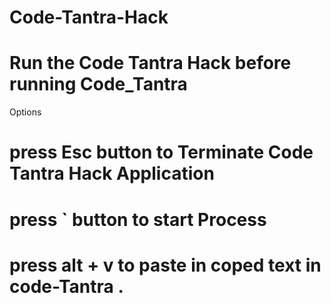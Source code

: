 # Code-Tantra-Hack

# Run the Code Tantra Hack before running Code_Tantra

Options
  # press Esc button to Terminate Code Tantra Hack Application
  # press `  button to start Process 
  # press alt + v to paste in coped text in code-Tantra .
